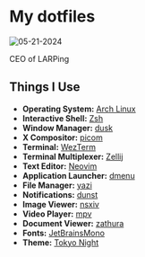 # My dotfiles

![05-21-2024](https://github.com/renatowljacob/dotfiles/assets/145359396/e951a45b-a831-4ee2-a9ec-08e546f2bc4c)

CEO of LARPing

## Things I Use

- **Operating System:** [Arch Linux](https://archlinux.org/)
- **Interactive Shell:** [Zsh](https://zsh.sourceforge.io/)
- **Window Manager:** [dusk](https://github.com/bakkeby/dusk)
- **X Compositor:** [picom](https://github.com/yshui/picom)
- **Terminal:** [WezTerm](https://wezfurlong.org/wezterm/index.html)
- **Terminal Multiplexer:** [Zellij](https://github.com/zellij-org/zellij)
- **Text Editor:** [Neovim](https://neovim.io/)
- **Application Launcher:** [dmenu](https://tools.suckless.org/dmenu/)
- **File Manager:** [yazi](https://github.com/sxyazi/yazi)
- **Notifications:** [dunst](https://github.com/dunst-project/dunst)
- **Image Viewer:** [nsxiv](https://codeberg.org/nsxiv/nsxiv)
- **Video Player:** [mpv](https://mpv.io/)
- **Document Viewer:** [zathura](https://pwmt.org/projects/zathura/)
- **Fonts:** [JetBrainsMono](https://www.jetbrains.com/lp/mono/)
- **Theme:** [Tokyo Night](https://github.com/enkia/tokyo-night-vscode-theme)
